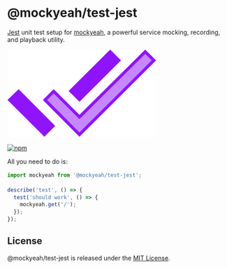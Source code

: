 # @mockyeah/test-jest

[Jest](https://jestjs.io) unit test setup for [mockyeah](https://github.com/mockyeah/mockyeah),
a powerful service mocking, recording, and playback utility.

<img src="https://raw.githubusercontent.com/mockyeah/mockyeah/master/packages/mockyeah-docs/book/images/logo/mockyeah-600.png" height="200" />

[![npm](https://img.shields.io/npm/v/@mockyeah/test-jest.svg)](https://www.npmjs.com/package/@mockyeah/test-jest)

All you need to do is:

```js
import mockyeah from '@mockyeah/test-jest';

describe('test', () => {
  test('should work', () => {
    mockyeah.get('/');
  });
});
```

## License

@mockyeah/test-jest is released under the [MIT License](https://opensource.org/licenses/MIT).
